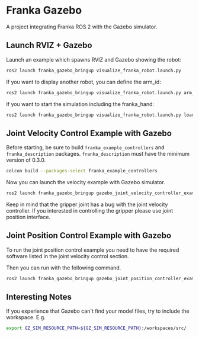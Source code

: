# Franka Gazebo
A project integrating Franka ROS 2 with the Gazebo simulator.

## Launch RVIZ + Gazebo

Launch an example which spawns RVIZ and Gazebo showing the robot:

```bash
ros2 launch franka_gazebo_bringup visualize_franka_robot.launch.py
```

If you want to display another robot, you can define the arm_id:

```bash
ros2 launch franka_gazebo_bringup visualize_franka_robot.launch.py arm_id:=fp3
```

If you want to start the simulation including the franka_hand:

```bash
ros2 launch franka_gazebo_bringup visualize_franka_robot.launch.py load_gripper:=true franka_hand:='franka_hand'
```


## Joint Velocity Control Example with Gazebo

Before starting, be sure to build `franka_example_controllers` and `franka_description` packages.
`franka_description` must have the minimum version of 0.3.0.

```bash
colcon build --packages-select franka_example_controllers
```

Now you can launch the velocity example with Gazebo simulator.

```bash
ros2 launch franka_gazebo_bringup gazebo_joint_velocity_controller_example.launch.py load_gripper:=true franka_hand:='franka_hand'
```

Keep in mind that the gripper joint has a bug with the joint velocity controller. 
If you interested in controlling the gripper please use joint position interface.


## Joint Position Control Example with Gazebo

To run the joint position control example you need to have the required software listed in the joint velocity control section.

Then you can run with the following command.

```bash
ros2 launch franka_gazebo_bringup gazebo_joint_position_controller_example.launch.py load_gripper:=true franka_hand:='franka_hand'
```

## Interesting Notes

If you experience that Gazebo can't find your model files, try to include the workspace. E.g.

```bash
export GZ_SIM_RESOURCE_PATH=${GZ_SIM_RESOURCE_PATH}:/workspaces/src/
```
